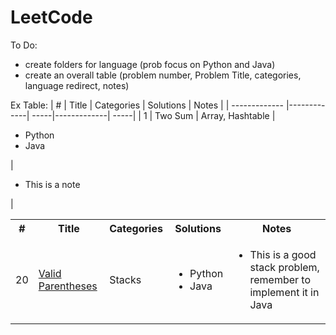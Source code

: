 # LeetCode

To Do: 
- create folders for language (prob focus on Python and Java)
- create an overall table (problem number, Problem Title, categories, language redirect, notes) 

Ex Table: 
| #        | Title           | Categories  | Solutions | Notes |
| ------------- |-------------| -----|-------------| -----|
| 1     | Two Sum | Array, Hashtable |<ul><li>Python</li><li>Java</li></ul> |<ul><li>This is a note</li></ul>|

<table>
  <tbody>
    <tr>
      <th> # </th>
      <th> Title </th>
      <th> Categories </th>
      <th> Solutions </th>
      <th> Notes </th>
    </tr>
    <tr>
      <td>20</td>
      <td><a href = 'https://leetcode.com/problems/valid-parentheses/' target="_blank"> Valid Parentheses </a></td>
      <td> Stacks </td>
      <td>        
        <ul>
          <li><a>Python</a></li>
          <li><a>Java</a></li>
        </ul>
      </td>
      <td>
        <ul>
          <li>This is a good stack problem, remember to implement it in Java </li>
        </ul>
      </td>
    </tr>
  </tbody>
</table>
